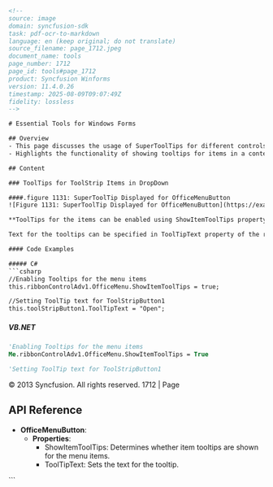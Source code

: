 ```html
<!-- 
source: image
domain: syncfusion-sdk
task: pdf-ocr-to-markdown
language: en (keep original; do not translate)
source_filename: page_1712.jpeg
document_name: tools
page_number: 1712
page_id: tools#page_1712
product: Syncfusion Winforms
version: 11.4.0.26
timestamp: 2025-08-09T09:07:49Z
fidelity: lossless
-->

# Essential Tools for Windows Forms

## Overview
- This page discusses the usage of SuperToolTips for different controls in a Windows Forms application.
- Highlights the functionality of showing tooltips for items in a context menu.

## Content

### ToolTips for ToolStrip Items in DropDown

####.figure 1131: SuperToolTip Displayed for OfficeMenuButton
![Figure 1131: SuperToolTip Displayed for OfficeMenuButton](https://example.com/figure1131.png)

**ToolTips for the items can be enabled using ShowItemToolTips property.**

Text for the tooltips can be specified in ToolTipText property of the respective ToolStrip items.

#### Code Examples

##### C#
```csharp
//Enabling Tooltips for the menu items
this.ribbonControlAdv1.OfficeMenu.ShowItemToolTips = true;

//Setting ToolTip text for ToolStripButton1
this.toolStripButton1.ToolTipText = "Open";
```

##### VB.NET
```vb
'Enabling Tooltips for the menu items
Me.ribbonControlAdv1.OfficeMenu.ShowItemToolTips = True

'Setting ToolTip text for ToolStripButton1
```

<footer>
© 2013 Syncfusion. All rights reserved. 1712 | Page
</footer>

## API Reference

- **OfficeMenuButton**:
  - **Properties**:
    - ShowItemToolTips: Determines whether item tooltips are shown for the menu items.
    - ToolTipText: Sets the text for the tooltip.

</body>
<!-- tags: [syncfusion-sdk, windows-forms, tooltips, ribboncontroladv, officesupertooldemo] keywords: [supertooltips, toolstriptooltips, showitemtooltips, tooltiptext, dropdown, menudemo, vistagear] -->
```